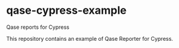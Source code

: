 # qase-cypress-example
Qase reports for Cypress

This repository contains an example of Qase Reporter for Cypress.